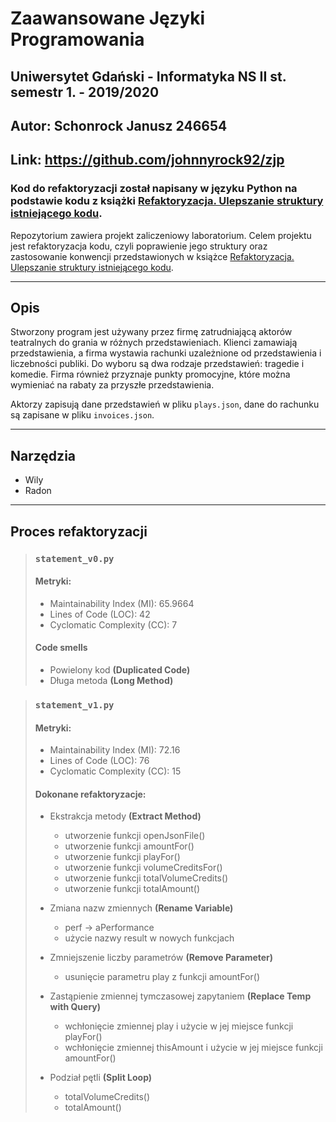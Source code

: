 # Zaawansowane Języki Programowania
## Uniwersytet Gdański - Informatyka NS II st. semestr 1. - 2019/2020
## Autor: Schonrock Janusz 246654
## Link: https://github.com/johnnyrock92/zjp
### Kod do refaktoryzacji został napisany w języku Python na podstawie kodu z książki [Refaktoryzacja. Ulepszanie struktury istniejącego kodu](https://martinfowler.com/books/refactoring.html).

Repozytorium zawiera projekt zaliczeniowy laboratorium. Celem projektu jest refaktoryzacja kodu, czyli poprawienie jego struktury oraz zastosowanie konwencji przedstawionych w książce [Refaktoryzacja. Ulepszanie struktury istniejącego kodu](https://martinfowler.com/books/refactoring.html).

---
## Opis
Stworzony program jest używany przez firmę zatrudniającą aktorów teatralnych do grania w różnych przedstawieniach. Klienci zamawiają przedstawienia, a firma wystawia rachunki uzależnione od przedstawienia i liczebności publiki. Do wyboru są dwa rodzaje przedstawień: tragedie i komedie. Firma również przyznaje punkty promocyjne, które można wymieniać na rabaty za przyszłe przedstawienia.

Aktorzy zapisują dane przedstawień w pliku ```plays.json```, dane do rachunku są zapisane w pliku ```invoices.json```.

---

## Narzędzia
+ Wily
+ Radon
---
## Proces refaktoryzacji
>### ```statement_v0.py```
>#### Metryki:
>+ Maintainability Index (MI): 65.9664
>+ Lines of Code (LOC): 42
>+ Cyclomatic Complexity (CC): 7
>
>#### Code smells
>+ Powielony kod **(Duplicated Code)**
>+ Długa metoda **(Long Method)**


>### ```statement_v1.py```
>#### Metryki:
>+ Maintainability Index (MI): 72.16
>+ Lines of Code (LOC): 76
>+ Cyclomatic Complexity (CC): 15
>
>#### Dokonane refaktoryzacje:
>+ Ekstrakcja metody **(Extract Method)**
>    - utworzenie funkcji openJsonFile()
>    - utworzenie funkcji amountFor()
>    - utworzenie funkcji playFor()
>    - utworzenie funkcji volumeCreditsFor()
>    - utworzenie funkcji totalVolumeCredits()
>    - utworzenie funkcji totalAmount()
>
>+ Zmiana nazw zmiennych **(Rename Variable)**
>    - perf -> aPerformance
>    - użycie nazwy result w nowych funkcjach
>
>+ Zmniejszenie liczby parametrów **(Remove Parameter)**
>    - usunięcie parametru play z funkcji amountFor()
>
>+ Zastąpienie zmiennej tymczasowej zapytaniem **(Replace Temp with Query)**
>    - wchłonięcie zmiennej play i użycie w jej miejsce funkcji playFor()
>    - wchłonięcie zmiennej thisAmount i użycie w jej miejsce funkcji amountFor()
> + Podział pętli **(Split Loop)**
>   - totalVolumeCredits()
>   - totalAmount()